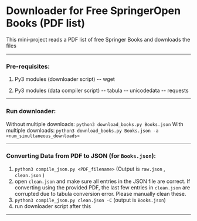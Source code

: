 # Downloader for Free SpringerOpen Books (PDF list)
This mini-project reads a PDF list of free Springer Books and downloads the files
___________________________
### Pre-requisites:
1) Py3 modules (downloader script)
-- wget

2) Py3 modules (data compiler script)
-- tabula
-- unicodedata
-- requests
___________________________
### Run downloader:
Without multiple downloads: `python3 download_books.py Books.json`
With multiple downloads: `python3 download_books.py Books.json -a <num_simultaneous_downloads>`
___________________________
### Converting Data from PDF to JSON (for `Books.json`):
1) `python3 compile_json.py <PDF_filename>` (Output is `raw.json` , `clean.json` )
2) open `clean.json` and make sure all entries in the JSON file are correct. If converting using the provided PDF, the last few entries in `clean.json` are corrupted due to tabula conversion error. Please manually clean these.
3) `python3 compile_json.py clean.json -C` (output is `Books.json`)
4) run downloader script after this
___________________________